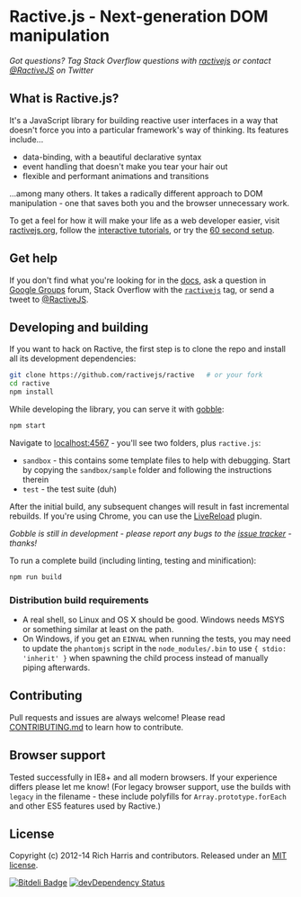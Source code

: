 Ractive.js - Next-generation DOM manipulation
=============================================


*Got questions? Tag Stack Overflow questions with [ractivejs](http://stackoverflow.com/questions/tagged/ractivejs) or contact [@RactiveJS](http://twitter.com/RactiveJS) on Twitter*

What is Ractive.js?
-------------------

It's a JavaScript library for building reactive user interfaces in a way that doesn't force you into a particular framework's way of thinking. Its features include...

* data-binding, with a beautiful declarative syntax
* event handling that doesn't make you tear your hair out
* flexible and performant animations and transitions

...among many others. It takes a radically different approach to DOM manipulation - one that saves both you and the browser unnecessary work.

To get a feel for how it will make your life as a web developer easier, visit [ractivejs.org](http://ractivejs.org), follow the [interactive tutorials](http://learn.ractivejs.org), or try the [60 second setup](https://github.com/ractivejs/ractive/wiki/60-second-setup).


Get help
--------

If you don't find what you're looking for in the [docs](http://docs.ractivejs.org/latest), ask a question in [Google Groups](https://groups.google.com/forum/#!forum/ractive-js) forum, Stack Overflow with the [`ractivejs`](http://stackoverflow.com/questions/tagged/ractivejs) tag, or send a tweet to [@RactiveJS](http://twitter.com/RactiveJS).


Developing and building
-----------------------

If you want to hack on Ractive, the first step is to clone the repo and install all its development dependencies:

```bash
git clone https://github.com/ractivejs/ractive   # or your fork
cd ractive
npm install
```

While developing the library, you can serve it with [gobble](https://github.com/gobblejs/gobble):

```bash
npm start
```

Navigate to [localhost:4567](http://localhost:4567) - you'll see two folders, plus `ractive.js`:

* `sandbox` - this contains some template files to help with debugging. Start by copying the `sandbox/sample` folder and following the instructions therein
* `test` - the test suite (duh)

After the initial build, any subsequent changes will result in fast incremental rebuilds. If you're using Chrome, you can use the [LiveReload](https://chrome.google.com/webstore/detail/livereload/jnihajbhpnppcggbcgedagnkighmdlei) plugin.

*Gobble is still in development - please report any bugs to the [issue tracker](https://github.com/gobblejs/gobble/issues) - thanks!*

To run a complete build (including linting, testing and minification):

```bash
npm run build
```

### Distribution build requirements
* A real shell, so Linux and OS X should be good. Windows needs MSYS or something similar at least on the path.
* On Windows, if you get an `EINVAL` when running the tests, you may need to update the `phantomjs` script in the `node_modules/.bin` to use `{ stdio: 'inherit' }` when spawning the child process instead of manually piping afterwards.


Contributing
------------

Pull requests and issues are always welcome! Please read [CONTRIBUTING.md](https://github.com/ractivejs/ractive/blob/master/CONTRIBUTING.md) to learn how to contribute.


Browser support
---------------

Tested successfully in IE8+ and all modern browsers. If your experience differs please let me know! (For legacy browser support, use the builds with `legacy` in the filename - these include polyfills for `Array.prototype.forEach` and other ES5 features used by Ractive.)


License
-------

Copyright (c) 2012-14 Rich Harris and contributors. Released under an [MIT license](https://github.com/ractivejs/ractive/blob/master/LICENSE.md).


[![Bitdeli Badge](https://d2weczhvl823v0.cloudfront.net/RactiveJS/ractive/trend.png)](https://bitdeli.com/free "Bitdeli Badge")
[![devDependency Status](https://david-dm.org/RactiveJS/Ractive/dev-status.png)](https://david-dm.org/RactiveJS/Ractive#info=devDependencies)
